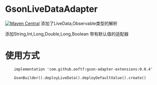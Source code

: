 # GsonLiveDataAdapter
[![Maven Central](https://maven-badges.herokuapp.com/maven-central/com.github.ooftf/gson-adapter-extensions/badge.svg)](https://maven-badges.herokuapp.com/maven-central/com.github.ooftf/gson-adapter-extensions)
添加了LiveData,Observable类型的解析

添加String,Int,Long,Double,Long,Boolean 带有默认值的适配器
# 使用方式
```
    implementation 'com.github.ooftf:gson-adapter-extensions:0.0.4'
 
    GsonBuilder().deployLiveData().deployDefaultValue().create()
```
